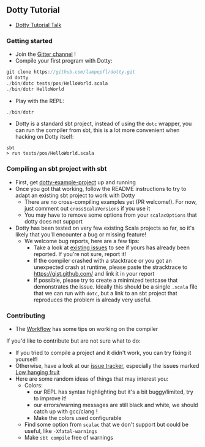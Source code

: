 ## Dotty Tutorial

- [Dotty Tutorial Talk](http://guillaume.martres.me/talks/dotty-tutorial/#/)

### Getting started

- Join the [Gitter channel](https://gitter.im/lampepfl/dotty) !
- Compile your first program with Dotty:
```scala
git clone https://github.com/lampepfl/dotty.git
cd dotty
./bin/dotc tests/pos/HelloWorld.scala
./bin/dotr HelloWorld
```
- Play with the REPL:
```scala
./bin/dotr
```
- Dotty is a standard sbt project, instead of using the `dotc` wrapper, you can run the compiler from sbt, this is a lot more convenient when hacking on Dotty itself:
```shell
sbt
> run tests/pos/HelloWorld.scala
```

### Compiling an sbt project with sbt

- First, get [dotty-example-project](https://github.com/smarter/dotty-example-project) up and running
- Once you got that working, follow the README instructions to try to adapt an existing sbt project to work with Dotty
  - There are no cross-compiling examples yet (PR welcome!). For now, just comment out `crossScalaVersions` if you use it
  - You may have to remove some options from your `scalacOptions` that dotty does not support
- Dotty has been tested on very few existing Scala projects so far, so it's likely that you'll encounter a bug or missing feature!
  - We welcome bug reports, here are a few tips:
    - Take a look at [existing issues](https://github.com/lampepfl/dotty/issues) to see if yours has already been reported. If you're not sure, report it!
    - If the compiler crashed with a stacktrace or you got an unexpected crash at runtime, please paste the stracktrace to https://gist.github.com/ and link it in your report
    - If possible, please try to create a minimized testcase that demonstrates the issue. Ideally this should be a single `.scala` file that we can run with `dotc`, but a link to an sbt project that reproduces the problem is already very useful.

### Contributing

- The [Workflow](https://github.com/lampepfl/dotty/wiki/Workflow) has some tips on working on the compiler

If you'd like to contribute but are not sure what to do:
- If you tried to compile a project and it didn't work, you can try fixing it yourself!
- Otherwise, have a look at our [issue tracker](https://github.com/lampepfl/dotty/issues), especially the issues marked [Low hanging fruit](https://github.com/lampepfl/dotty/issues/1396)
- Here are some random ideas of things that may interest you:
  - Colors:
    - our REPL has syntax highlighting but it's a bit buggy/limited, try to improve it!
    - our errors/warning messages are still black and white, we should catch up with gcc/clang !
    - Make the colors used configurable
  - Find some option from `scalac` that we don't support but could be useful, like `-Xfatal-warnings`
  - Make `sbt compile` free of warnings
  

